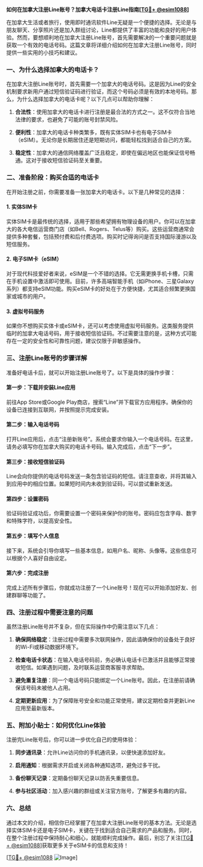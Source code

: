 **如何在加拿大注册Line账号？加拿大电话卡注册Line指南[[TG💪+ @esim1088](https://t.me/s/esim1088)]**

在加拿大生活或者旅行，使用即时通讯软件Line无疑是一个便捷的选择。无论是与朋友聊天、分享照片还是加入群组讨论，Line都提供了丰富的功能和良好的用户体验。然而，要想顺利地在加拿大注册Line账号，首先需要解决的一个重要问题就是获取一个有效的电话号码。这篇文章将详细介绍如何在加拿大注册Line账号，同时提供一些实用的小技巧和建议。

### 一、为什么选择加拿大的电话卡？

在加拿大注册Line账号时，首先需要一个加拿大的电话号码。这是因为Line的安全机制要求新用户通过短信验证码进行验证，而这个号码必须是有效的本地号码。那么，为什么选择加拿大的电话卡呢？以下几点可以帮助你理解：

1. **合法性**：使用加拿大的电话卡进行注册是最合法的方式之一。这不仅符合当地法律的要求，也避免了可能的账号封禁风险。
   
2. **便利性**：加拿大的电话卡种类繁多，既有实体SIM卡也有电子SIM卡（eSIM）。无论你是长期居住还是短期访问，都能轻松找到适合自己的方案。

3. **稳定性**：加拿大的通信网络覆盖广泛且稳定，即使在偏远地区也能保证信号畅通。这对于接收短信验证码至关重要。

### 二、准备阶段：购买合适的电话卡

在开始注册之前，你需要准备一张加拿大的电话卡。以下是几种常见的选择：

#### 1. 实体SIM卡
实体SIM卡是最传统的选择，适用于那些希望拥有物理设备的用户。你可以在加拿大的各大电信运营商门店（如Bell、Rogers、Telus等）购买。这些运营商通常会提供多种套餐，包括预付费和后付费选项。购买时记得询问是否支持国际漫游以及短信服务。

#### 2. 电子SIM卡（eSIM）
对于现代科技爱好者来说，eSIM是一个不错的选择。它无需更换手机卡槽，只需在手机设置中激活即可使用。目前，许多高端智能手机（如iPhone、三星Galaxy系列）都支持eSIM功能。购买eSIM卡的好处在于方便快捷，尤其适合频繁更换国家或城市的用户。

#### 3. 虚拟号码服务
如果你不想购买实体卡或eSIM卡，还可以考虑使用虚拟号码服务。这类服务提供临时的加拿大电话号码，用于接收短信验证码。不过需要注意的是，这种方式可能存在一定的安全性和可靠性问题，建议仅限于非敏感操作。

### 三、注册Line账号的步骤详解

准备好电话卡后，就可以开始注册Line账号了。以下是具体的操作步骤：

#### 第一步：下载并安装Line应用
前往App Store或Google Play商店，搜索“Line”并下载官方应用程序。确保你的设备已连接到互联网，并按照提示完成安装。

#### 第二步：输入电话号码
打开Line应用后，点击“注册新账号”。系统会要求你输入一个电话号码。在这里，请务必填写你在加拿大购买的电话卡号码。输入完成后，点击“下一步”。

#### 第三步：接收短信验证码
Line会向你提供的电话号码发送一条包含验证码的短信。请注意查收，并将其输入到应用中的相应位置。如果短时间内未收到验证码，可以尝试重新发送。

#### 第四步：设置密码
验证码验证成功后，你需要设置一个密码来保护你的账号。密码应包含字母、数字和特殊字符，以提高安全性。

#### 第五步：填写个人信息
接下来，系统会引导你填写一些基本信息，如用户名、昵称、头像等。这些信息可以根据个人喜好自由设定。

#### 第六步：完成注册
完成上述所有步骤后，你就成功注册了一个Line账号！现在可以开始添加好友、创建群聊等功能了。

### 四、注册过程中需要注意的问题

虽然注册Line账号并不复杂，但在实际操作中仍需注意以下几点：

1. **确保网络稳定**：注册过程中需要多次联网操作，因此请确保你的设备处于良好的Wi-Fi或移动数据环境下。

2. **检查电话卡状态**：在输入电话号码前，务必确认电话卡已激活并且能够正常接收短信。如果遇到问题，及时联系运营商客服寻求帮助。

3. **避免重复注册**：同一个电话号码只能绑定一个Line账号。因此，在注册前请确保该号码未被他人占用。

4. **定期更新应用**：为了保障账号安全和功能正常使用，建议定期检查并更新Line应用至最新版本。

### 五、附加小贴士：如何优化Line体验

注册完Line账号后，你可以进一步优化自己的使用体验：

1. **同步通讯录**：允许Line访问你的手机通讯录，以便快速添加好友。

2. **启用通知**：根据需求开启或关闭各种通知选项，避免过多干扰。

3. **备份聊天记录**：定期备份聊天记录以防丢失重要信息。

4. **参与社区活动**：加入感兴趣的群组或关注官方账号，了解更多有趣的内容。

### 六、总结

通过本文的介绍，相信你已经掌握了在加拿大注册Line账号的基本方法。无论是选择实体SIM卡还是电子SIM卡，关键在于找到适合自己需求的产品和服务。同时，在整个注册过程中保持耐心和细心，就能顺利完成操作。最后，别忘了关注[[TG💪+ @esim1088](https://t.me/s/esim1088)]获取更多关于eSIM卡的信息和支持！

[[TG💪+ @esim1088](https://t.me/s/esim1088) ![Image](https://i.postimg.cc/4NQfJmqS/Snipaste-2025-05-13-00-14-12.png)]